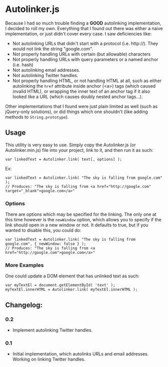 # Autolinker.js

Because I had so much trouble finding a **GOOD** autolinking implementation, I decided to roll my own. Everything that I found out there was either a naive implementation, or just didn't cover every case. I saw deficiencies like:

- Not autolinking URLs that didn't start with a protocol (i.e. http://). They would not link the string "google.com".
- Not properly handling URLs with certain (but allowable) characters
- Not properly handling URLs with query parameters or a named anchor (i.e. hash)
- Not autolinking email addresses.
- Not autolinking Twitter handles.
- Not properly handling HTML, or not handling HTML at all, such as either autolinking the `href` attribute inside anchor (&lt;a&gt;) tags (which caused invalid HTML), or wrapping the inner text of an anchor tag if it also looked like a URL (which causes doubly nested anchor tags...). 

Other implementations that I found were just plain limited as well (such as jQuery-only solutions), or did things which one shouldn't (like adding methods to `String.prototype`).


## Usage

This utility is very easy to use. Simply copy the Autolinker.js (or Autolinker.min.js) file into your project, link to it, and then run it as such:

	var linkedText = Autolinker.link( text[, options] );
	
Ex:

	var linkedText = Autolinker.link( "The sky is falling from google.com" );
	// Produces: "The sky is falling from <a href="http://google.com" target="_blank">google.com</a>"
	
### Options
There are options which may be specified for the linking. The only one at this time however is the `newWindow` option, which allows you to specify if the link should open in a new window or not. It defaults to true, but if you wanted to disable this, you could do:

	var linkedText = Autolinker.link( "The sky is falling from google.com", { newWindow: false } );
	// Produces: "The sky is falling from <a href="http://google.com">google.com</a>"

### More Examples
One could update a DOM element that has unlinked text as such:

	var myTextEl = document.getElementById( 'text' );
	myTextEl.innerHTML = Autolinker.link( myTextEl.innerHTML );

## Changelog:

### 0.2

- Implement autolinking Twitter handles.

### 0.1

* Initial implementation, which autolinks URLs and email addresses. Working on linking Twitter handles.
